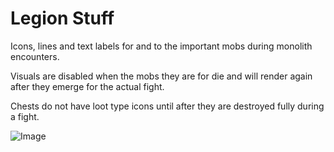 # Legion Stuff 
Icons, lines and text labels for and to the important mobs during monolith encounters.

Visuals are disabled when the mobs they are for die and will render again after they emerge for the actual fight.

Chests do not have loot type icons until after they are destroyed fully during a fight.

![Image](https://i.imgur.com/BlPcRim.png)